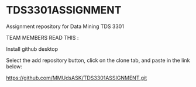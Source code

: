 # TDS3301ASSIGNMENT
Assignment repository for Data Mining TDS 3301

TEAM MEMBERS READ THIS :

Install github desktop

Select the add repository button, click on the clone tab, and paste in the link below:

https://github.com/MMUdsASK/TDS3301ASSIGNMENT.git

